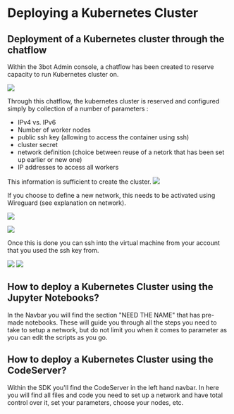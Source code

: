# Deploying a Kubernetes Cluster
## Deployment of a Kubernetes cluster through the chatflow

Within the 3bot Admin console, a chatflow has been created to reserve capacity to run Kubernetes cluster on. 

![](kubernetes_chatflow1.png)

Through this chatflow, the kubernetes cluster is reserved and configured simply by collection of a number of parameters : 
- IPv4 vs. IPv6
- Number of worker nodes
- public ssh key (allowing to access the container using ssh)
- cluster secret
- network definition (choice between reuse of a netork that has been set up earlier or new one)
- IP addresses to access all workers

This information is sufficient to create the cluster.
![](kubernetes_chatflow11.png)

If you choose to define a new network, this needs to be activated using Wireguard (see explanation on network).

![](kubernetes_chatflow12.png)

![](kubernetes_chatflow13.png)


Once this is done you can ssh into the virtual machine from your account that you used the ssh key from. 

![](kubernetes_chatflow14.png)
![](kubernetes_chatflow15.png)

## How to deploy a Kubernetes Cluster using the Jupyter Notebooks?
In the Navbar you will find the section "NEED THE NAME" that has pre-made notebooks. These will guide you through all the steps you need to take to setup a network, but do not limit you when it comes to parameter as you can edit the scripts as you go.

## How to deploy a Kubernetes Cluster using the CodeServer?
Within the SDK you'll find the CodeServer in the left hand navbar.
In here you will find all files and code you need to set up a network and have total control over it, set your parameters, choose your nodes, etc.


